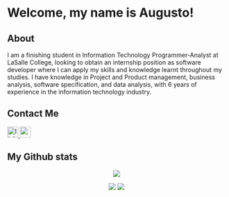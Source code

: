 # Welcome, my name is Augusto!

## About

I am a finishing student in Information Technology Programmer-Analyst at LaSalle College, looking to obtain an internship position as software developer where I can apply my skills and knowledge learnt throughout my studies.  I have knowledge in Project and Product management, business analysis, software specification, and data analysis, with 6 years of experience in the information technology industry.

## Contact Me
<div align="left">
  <a href="https://www.linkedin.com/in/augusto-msplett/" target="_blank">
    <img src="https://img.shields.io/static/v1?message=LinkedIn&logo=linkedin&label=&color=0077B5&logoColor=white&labelColor=&style=for-the-badge" height="25" alt="linkedin logo"/>
  </a>
  <a href="augusto.splett@gmail.com" target="_blank">
    <img src="https://img.shields.io/static/v1?message=Gmail&logo=gmail&label=&color=D14836&logoColor=white&labelColor=&style=for-the-badge" height="25" alt="gmail logo"/>
  </a>
</div>

## My Github stats
<center>

![](https://github-profile-summary-cards.vercel.app/api/cards/profile-details?username=augustosplett)

![](https://github-profile-summary-cards.vercel.app/api/cards/stats?username=augustosplett)
![](https://github-profile-summary-cards.vercel.app/api/cards/repos-per-language?username=augustosplett)

</center>
